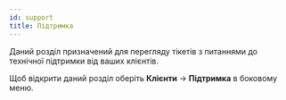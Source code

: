 ```yaml
---
id: support
title: Підтримка
---
```


Даний розділ призначений для перегляду тікетів з питаннями до технічної підтримки від ваших клієнтів.

Щоб відкрити даний розділ оберіть **Клієнти** → **Підтримка** в боковому меню.

